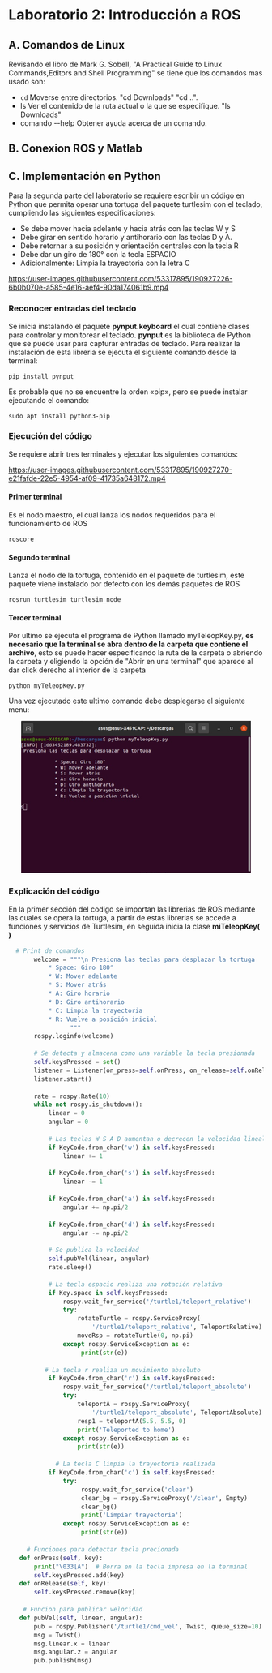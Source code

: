 # Laboratorio 2: Introducción a ROS
## A. Comandos de Linux
Revisando el libro de Mark G. Sobell, "A Practical Guide to Linux Commands,Editors and Shell Programming" se tiene que los comandos mas usado son:
* `cd` Moverse entre directorios. "cd Downloads" "cd ..".
* ls Ver el contenido de la ruta actual o la que se especifique. "ls Downloads" 
* comando --help Obtener ayuda acerca de un comando.

## B. Conexion ROS y Matlab


## C. Implementación en Python
Para la segunda parte del laboratorio se requiere escribir un código en Python que permita operar una tortuga del paquete turtlesim con el teclado,
cumpliendo las siguientes especificaciones:
* Se debe mover hacia adelante y hacia atrás con las teclas W y S
* Debe girar en sentido horario y antihorario con las teclas D y A.
* Debe retornar a su posición y orientación centrales con la tecla R
* Debe dar un giro de 180° con la tecla ESPACIO
* Adicionalmente: Limpia la trayectoria con la letra C

https://user-images.githubusercontent.com/53317895/190927226-6b0b070e-a585-4e16-aef4-90da174061b9.mp4

### Reconocer entradas del teclado 
Se inicia instalando el paquete **pynput.keyboard** el cual contiene clases para controlar y monitorear el teclado. **pynput** es la biblioteca de Python que se puede usar para capturar entradas de teclado. Para realizar la instalación de esta libreria se ejecuta el siguiente comando desde la terminal:
```console
pip install pynput 
```
Es probable que no se encuentre la orden «pip», pero se puede instalar ejecutando el comando:
```console
sudo apt install python3-pip
```
 ### Ejecución del código
  
 Se requiere abrir tres terminales y ejecutar los siguientes comandos:
 
 https://user-images.githubusercontent.com/53317895/190927270-e21fafde-22e5-4954-af09-41735a648172.mp4
 
 #### Primer terminal
 Es el nodo maestro, el cual lanza los nodos requeridos para el funcionamiento de ROS 
 ```console
roscore
```
  #### Segundo terminal
 Lanza el nodo de la tortuga, contenido en el paquete de turtlesim, este paquete viene instalado por defecto con los demás paquetes de ROS 
 ```console
rosrun turtlesim turtlesim_node
```
#### Tercer terminal 
 Por ultimo se ejecuta el programa de Python llamado myTeleopKey.py, **es necesario que la terminal se abra dentro de la carpeta que contiene el archivo**, esto se puede hacer especificando la ruta de la carpeta o abriendo la carpeta y eligiendo la opción de "Abrir en una terminal" que aparece al dar click derecho al interior de la carpeta

 ```console
python myTeleopKey.py
```
Una vez ejecutado este ultimo comando debe desplegarse el siguiente menu:

<p align="center"><img height=300 src="./MultimediaLab2/Menu.jpeg" alt="Menu" /></p>

### Explicación del código 

En la primer sección del codigo se importan las librerias de ROS mediante las cuales se opera la tortuga, a partir de estas librerias se accede a funciones y servicios de Turtlesim, en seguida inicia la clase **miTeleopKey( )**

 ```python
   # Print de comandos
        welcome = """\n Presiona las teclas para desplazar la tortuga
            * Space: Giro 180°
            * W: Mover adelante
            * S: Mover atrás
            * A: Giro horario
            * D: Giro antihorario        
            * C: Limpia la trayectoria
            * R: Vuelve a posición inicial
                  """
        rospy.loginfo(welcome)

        # Se detecta y almacena como una variable la tecla presionada
        self.keysPressed = set()
        listener = Listener(on_press=self.onPress, on_release=self.onRelease)
        listener.start()

        rate = rospy.Rate(10)
        while not rospy.is_shutdown():
            linear = 0
            angular = 0

            # Las teclas W S A D aumentan o decrecen la velocidad lineal y angular
            if KeyCode.from_char('w') in self.keysPressed:
                linear += 1

            if KeyCode.from_char('s') in self.keysPressed:
                linear -= 1

            if KeyCode.from_char('a') in self.keysPressed:
                angular += np.pi/2

            if KeyCode.from_char('d') in self.keysPressed:
                angular -= np.pi/2

            # Se publica la velocidad
            self.pubVel(linear, angular)
            rate.sleep()

            # La tecla espacio realiza una rotación relativa
            if Key.space in self.keysPressed:
                rospy.wait_for_service('/turtle1/teleport_relative')
                try:
                    rotateTurtle = rospy.ServiceProxy(
                        '/turtle1/teleport_relative', TeleportRelative)
                    moveRsp = rotateTurtle(0, np.pi)                    
                except rospy.ServiceException as e:
                     print(str(e))

           # La tecla r realiza un movimiento absoluto
            if KeyCode.from_char('r') in self.keysPressed:
                rospy.wait_for_service('/turtle1/teleport_absolute')
                try:
                    teleportA = rospy.ServiceProxy(
                        '/turtle1/teleport_absolute', TeleportAbsolute)
                    resp1 = teleportA(5.5, 5.5, 0)
                    print('Teleported to home')
                except rospy.ServiceException as e:
                    print(str(e))

              # La tecla C limpia la trayectoria realizada
            if KeyCode.from_char('c') in self.keysPressed:
                try:
                     rospy.wait_for_service('clear')
                     clear_bg = rospy.ServiceProxy('/clear', Empty)
                     clear_bg()
                     print('Limpiar trayectoria')
                except rospy.ServiceException as e:  
                     print(str(e))
                                  
      # Funciones para detectar tecla precionada   
    def onPress(self, key):
        print("\033[A")  # Borra en la tecla impresa en la terminal 
        self.keysPressed.add(key) 
    def onRelease(self, key):
        self.keysPressed.remove(key)

     # Funcion para publicar velocidad   
    def pubVel(self, linear, angular): 
        pub = rospy.Publisher('/turtle1/cmd_vel', Twist, queue_size=10)
        msg = Twist()
        msg.linear.x = linear
        msg.angular.z = angular
        pub.publish(msg)
```
